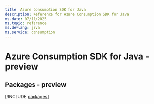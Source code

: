 ```yaml
---
title: Azure Consumption SDK for Java
description: Reference for Azure Consumption SDK for Java
ms.date: 07/15/2025
ms.topic: reference
ms.devlang: java
ms.service: consumption
---
```

# Azure Consumption SDK for Java - preview
## Packages - preview
[!INCLUDE [packages](consumption-index.md)]